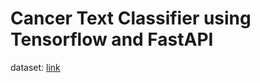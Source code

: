 # Cancer Text Classifier using Tensorflow and FastAPI

dataset: [link](https://www.kaggle.com/datasets/falgunipatel19/biomedical-text-publication-classification/data)
